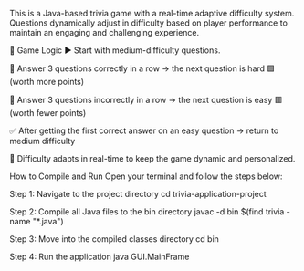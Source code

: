 This is a Java-based trivia game with a real-time adaptive difficulty system. Questions dynamically adjust in difficulty based on player performance to maintain an engaging and challenging experience.

🧠 Game Logic
▶️ Start with medium-difficulty questions.

🔼 Answer 3 questions correctly in a row → the next question is hard 🟩 (worth more points)

🔽 Answer 3 questions incorrectly in a row → the next question is easy 🟥 (worth fewer points)

✅ After getting the first correct answer on an easy question → return to medium difficulty

🧠 Difficulty adapts in real-time to keep the game dynamic and personalized.

How to Compile and Run
Open your terminal and follow the steps below:

Step 1: Navigate to the project directory
cd trivia-application-project

Step 2: Compile all Java files to the bin directory
javac -d bin $(find trivia -name "*.java")
 
Step 3: Move into the compiled classes directory
cd bin

Step 4: Run the application
java GUI.MainFrame